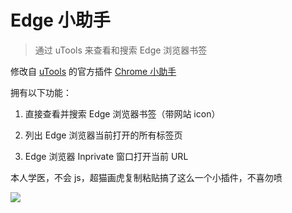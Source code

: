 # Edge 小助手

> 通过 uTools 来查看和搜索 Edge 浏览器书签

修改自 [uTools](https://www.u.tools/) 的官方插件 [Chrome 小助手](https://github.com/in3102/utools-chrome_helper)

拥有以下功能：

1. 直接查看并搜索 Edge 浏览器书签（带网站 icon）

2. 列出 Edge 浏览器当前打开的所有标签页

3. Edge 浏览器 Inprivate 窗口打开当前 URL

本人学医，不会 js，超猫画虎复制粘贴搞了这么一个小插件，不喜勿喷

![](https://cdn.jsdelivr.net/gh/L1cardo/Edge-Helper-uTools@master/demo.gif)